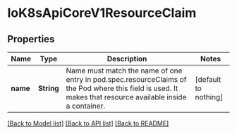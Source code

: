 # IoK8sApiCoreV1ResourceClaim


## Properties
Name | Type | Description | Notes
------------ | ------------- | ------------- | -------------
**name** | **String** | Name must match the name of one entry in pod.spec.resourceClaims of the Pod where this field is used. It makes that resource available inside a container. | [default to nothing]


[[Back to Model list]](../README.md#models) [[Back to API list]](../README.md#api-endpoints) [[Back to README]](../README.md)



